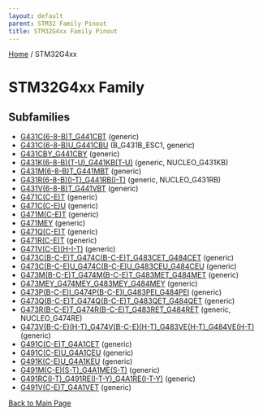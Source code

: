 ```yaml
---
layout: default
parent: STM32 Family Pinout
title: STM32G4xx Family Pinout
---
```


[Home](../index.md) / STM32G4xx

# STM32G4xx Family

## Subfamilies

- [G431C(6-8-B)T_G441CBT](G431C(6-8-B)T_G441CBT/pinout.md) (generic)
- [G431C(6-8-B)U_G441CBU](G431C(6-8-B)U_G441CBU/pinout.md) (B_G431B_ESC1, generic)
- [G431CBY_G441CBY](G431CBY_G441CBY/pinout.md) (generic)
- [G431K(6-8-B)(T-U)_G441KB(T-U)](G431K(6-8-B)(T-U)_G441KB(T-U)/pinout.md) (generic, NUCLEO_G431KB)
- [G431M(6-8-B)T_G441MBT](G431M(6-8-B)T_G441MBT/pinout.md) (generic)
- [G431R(6-8-B)(I-T)_G441RB(I-T)](G431R(6-8-B)(I-T)_G441RB(I-T)/pinout.md) (generic, NUCLEO_G431RB)
- [G431V(6-8-B)T_G441VBT](G431V(6-8-B)T_G441VBT/pinout.md) (generic)
- [G471C(C-E)T](G471C(C-E)T/pinout.md) (generic)
- [G471C(C-E)U](G471C(C-E)U/pinout.md) (generic)
- [G471M(C-E)T](G471M(C-E)T/pinout.md) (generic)
- [G471MEY](G471MEY/pinout.md) (generic)
- [G471Q(C-E)T](G471Q(C-E)T/pinout.md) (generic)
- [G471R(C-E)T](G471R(C-E)T/pinout.md) (generic)
- [G471V(C-E)(H-I-T)](G471V(C-E)(H-I-T)/pinout.md) (generic)
- [G473C(B-C-E)T_G474C(B-C-E)T_G483CET_G484CET](G473C(B-C-E)T_G474C(B-C-E)T_G483CET_G484CET/pinout.md) (generic)
- [G473C(B-C-E)U_G474C(B-C-E)U_G483CEU_G484CEU](G473C(B-C-E)U_G474C(B-C-E)U_G483CEU_G484CEU/pinout.md) (generic)
- [G473M(B-C-E)T_G474M(B-C-E)T_G483MET_G484MET](G473M(B-C-E)T_G474M(B-C-E)T_G483MET_G484MET/pinout.md) (generic)
- [G473MEY_G474MEY_G483MEY_G484MEY](G473MEY_G474MEY_G483MEY_G484MEY/pinout.md) (generic)
- [G473P(B-C-E)I_G474P(B-C-E)I_G483PEI_G484PEI](G473P(B-C-E)I_G474P(B-C-E)I_G483PEI_G484PEI/pinout.md) (generic)
- [G473Q(B-C-E)T_G474Q(B-C-E)T_G483QET_G484QET](G473Q(B-C-E)T_G474Q(B-C-E)T_G483QET_G484QET/pinout.md) (generic)
- [G473R(B-C-E)T_G474R(B-C-E)T_G483RET_G484RET](G473R(B-C-E)T_G474R(B-C-E)T_G483RET_G484RET/pinout.md) (generic, NUCLEO_G474RE)
- [G473V(B-C-E)(H-T)_G474V(B-C-E)(H-T)_G483VE(H-T)_G484VE(H-T)](G473V(B-C-E)(H-T)_G474V(B-C-E)(H-T)_G483VE(H-T)_G484VE(H-T)/pinout.md) (generic)
- [G491C(C-E)T_G4A1CET](G491C(C-E)T_G4A1CET/pinout.md) (generic)
- [G491C(C-E)U_G4A1CEU](G491C(C-E)U_G4A1CEU/pinout.md) (generic)
- [G491K(C-E)U_G4A1KEU](G491K(C-E)U_G4A1KEU/pinout.md) (generic)
- [G491M(C-E)(S-T)_G4A1ME(S-T)](G491M(C-E)(S-T)_G4A1ME(S-T)/pinout.md) (generic)
- [G491RC(I-T)_G491RE(I-T-Y)_G4A1RE(I-T-Y)](G491RC(I-T)_G491RE(I-T-Y)_G4A1RE(I-T-Y)/pinout.md) (generic)
- [G491V(C-E)T_G4A1VET](G491V(C-E)T_G4A1VET/pinout.md) (generic)


[Back to Main Page](../index.md)